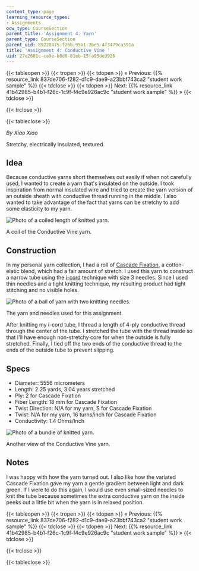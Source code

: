 ```yaml
---
content_type: page
learning_resource_types:
- Assignments
ocw_type: CourseSection
parent_title: 'Assignment 4: Yarn'
parent_type: CourseSection
parent_uid: 89220475-f26b-95a1-2be5-4f3479ca391a
title: 'Assignment 4: Conductive Vine '
uid: 27e2601c-ca9e-b8d0-81eb-15fa95de3926
---
```


{{< tableopen >}}
{{< tropen >}}
{{< tdopen >}}
« Previous: {{% resource_link 837de706-f282-d1c9-dae9-a23bbf743ca2 "student work sample" %}}
{{< tdclose >}}
{{< tdopen >}}
Next: {{% resource_link 41b42985-b4b1-f26c-1c9f-f4c9e926ac9c "student work sample" %}} »
{{< tdclose >}}

{{< trclose >}}

{{< tableclose >}}

_By Xiao Xiao_

Stretchy, electrically insulated, textured.

Idea
----

Because conductive yarns short themselves out easily if when not carefully used, I wanted to create a yarn that's insulated on the outside. I took inspiration from normal insulated wire and tried to create the yarn version of an outside sheath with conductive thread running in the middle. I also wanted to take advantage of the fact that yarns can be stretchy to add some elasticity to my yarn.

![Photo of a coiled length of knitted yarn.](/courses/media-arts-and-sciences/mas-962-special-topics-new-textiles-spring-2010/assignments-and-projects/yarn/assignment-4-conductive-vine/spiral.jpg)

A coil of the Conductive Vine yarn.

Construction
------------

In my personal yarn collection, I had a roll of [Cascade Fixation](http://www.cascadeyarns.com/cascade-Fixation.htm), a cotton-elatic blend, which had a fair amount of stretch. I used this yarn to construct a narrow tube using the [i-cord](http://www.knitting-and.com/knitting/patterns/stitches/icord.htm) technique with size 3 needles. Since I used thin needles and a tight knitting technique, my resulting product had tight stitching and no visible holes.

![Photo of a ball of yarn with two knitting needles.](/courses/media-arts-and-sciences/mas-962-special-topics-new-textiles-spring-2010/assignments-and-projects/yarn/assignment-4-conductive-vine/materials.jpg)

The yarn and needles used for this assignment.

After knitting my i-cord tube, I thread a length of 4-ply conductive thread through the center of the tube. I stretched the tube with the thread inside so that I'll have enough non-stretchy core for when the outside is fully stretched. Finally, I tied off the two ends of the conductive thread to the ends of the outside tube to prevent slipping.

Specs
-----

*   Diameter: 5556 micrometers
*   Length: 2.25 yards, 3.04 years stretched
*   Ply: 2 for Cascade Fixation
*   Fiber Length: 18 mm for Cascade Fixation
*   Twist Direction: N/A for my yarn, S for Cascade Fixation
*   Twist: N/A for my yarn, 16 turns/inch for Cascade Fixation
*   Conductivity: 1.4 Ohms/Inch

![Photo of a bundle of knitted yarn.](/courses/media-arts-and-sciences/mas-962-special-topics-new-textiles-spring-2010/assignments-and-projects/yarn/assignment-4-conductive-vine/twist.jpg)

Another view of the Conductive Vine yarn.

Notes
-----

I was happy with how the yarn turned out. I also like how the variated Cascade Fixation gave my yarn a gentle gradient between light and dark green. If I were to do this again, I would use even small-sized needles to knit the tube because sometimes the extra conductive yarn on the inside peeks out a little bit when the yarn is in relaxed position.

{{< tableopen >}}
{{< tropen >}}
{{< tdopen >}}
« Previous: {{% resource_link 837de706-f282-d1c9-dae9-a23bbf743ca2 "student work sample" %}}
{{< tdclose >}}
{{< tdopen >}}
Next: {{% resource_link 41b42985-b4b1-f26c-1c9f-f4c9e926ac9c "student work sample" %}} »
{{< tdclose >}}

{{< trclose >}}

{{< tableclose >}}